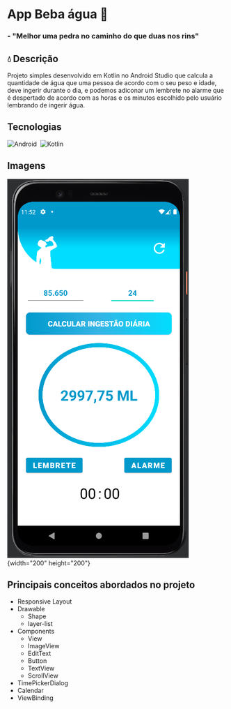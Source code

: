 # App Beba água 🚰
### - "Melhor uma pedra no caminho do que duas nos rins"


## 💧 Descrição
Projeto simples desenvolvido em Kotlin no Android Studio que calcula a quantidade de água que uma pessoa de acordo com o seu peso e idade, deve ingerir durante o dia, e podemos adiconar um lembrete no alarme que é despertado de acordo com as horas e os minutos escolhido pelo usuário lembrando de ingerir água.

## Tecnologias
![Android](https://img.shields.io/badge/-Android-05122A?style=flat&logo=android)&nbsp;
![Kotlin](https://img.shields.io/badge/-Kotlin-05122A?style=flat&logo=kotlin)&nbsp;

## Imagens
![alt text](https://github.com/GabrielNicodemos/app-beber-agua/blob/main/img/tela1.png?raw=true){width="200" height="200"}


## Principais conceitos abordados no projeto
 - Responsive Layout
 - Drawable
    - Shape
    - layer-list   
 - Components
    - View
    - ImageView
    - EditText
    - Button
    - TextView
    - ScrollView
 - TimePickerDialog
 - Calendar
 - ViewBinding
